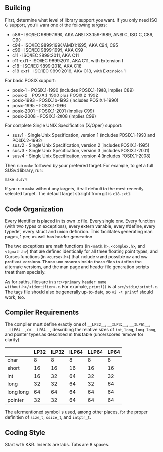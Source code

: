 Building
--------
First, determine what level of library support you want. If you only need
ISO C support, you'll want one of the following targets:

* c89 - ISO/IEC 9899:1990, AKA ANSI X3.159-1989, ANSI C, ISO C, C89, C90
* c94 - ISO/IEC 9899:1990/AMD1:1995, AKA C94, C95
* c99 - ISO/IEC 9899:1999, AKA C99
* c11 - ISO/IEC 9899:2011, AKA C11
* c11-ext1 - ISO/IEC 9899:2011, AKA C11, with Extension 1
* c18 - ISO/IEC 9899:2018, AKA C18
* c18-ext1 - ISO/IEC 9899:2018, AKA C18, with Extension 1

For basic POSIX support:

* posix-1    - POSIX.1-1990 (includes POSIX.1-1988, implies C89)
* posix-2    - POSIX.1-1990 plus POSIX.2-1992
* posix-1993 - POSIX.1b-1993 (includes POSIX.1-1990)
* posix-1995 - POSIX.1-1996
* posix-2001 - POSIX.1-2001 (implies C99)
* posix-2008 - POSIX.1-2008 (implies C99)

For complete Single UNIX Specification (X/Open) support:

* susv1 - Single Unix Specification, version 1 (includes POSIX.1-1990 and POSIX.2-1992)
* susv2 - Single Unix Specification, version 2 (includes POSIX.1-1995)
* susv3 - Single Unix Specification, version 3 (includes POSIX.1-2001)
* susv4 - Single Unix Specification, version 4 (includes POSIX.1-2008)

Then run `make` followed by your preferred target. For example, to get a full
SUSv4 library, run:

    make susv4

If you run `make` without any targets, it will default to the most recently
selected target. The default target straight from git is `c18-ext1`.

Code Organization
-----------------
Every identifier is placed in its own .c file. Every single one. Every function
(with two types of exceptions), every extern variable, every #define, every
typedef, every struct and union definition. This facilitates generating man
pages, 1 per, as well has header generation.

The two exceptions are math functions (in `<math.h>`, `<complex.h>`, and
`<tgmath.h>`) that are defined identically for all three floating point types,
and Curses functions (in `<curses.h>`) that include `w` and possible `mv` and
`mvw` prefixed versions. Those use macros inside those files to define the
alternate versions, and the man page and header file generation scripts treat
them specially.

As for paths, files are in `src/<primary header name without.h>/<identifier>.c`.
For example, `printf()` is at `src/stdio/printf.c`. The tags file should also
be generally up-to-date, so `vi -t printf` should work, too.

Compiler Requirements
---------------------
The compiler must define exactly one of `__LP32__`, `__ILP32__`, `__ILP64__`,
`__LLP64__`, or `__LP64__`, describing the relative sizes of `int`, `long`,
`long long`, and pointer types as described in this table (underscores remove
for clarity):

|		| LP32	| ILP32	| ILP64	| LLP64	| LP64	|
| -------------	| -----	| -----	| -----	| -----	| -----	|
| char		| 8	| 8	| 8	| 8	| 8	|
| short		| 16	| 16	| 16	| 16	| 16 	|
| int		| 16	| 32	| 64	| 32	| 32	|
| long		| 32	| 32	| 64	| 32	| 64	|
| long long	| 64	| 64	| 64	| 64	| 64	|
| pointer	| 32	| 32	| 64	| 64	| 64	|

The aformentioned symbol is used, among other places, for the proper definition
of `size_t`, `ssize_t`, and `intptr_t`.

Coding Style
------------
Start with K&R. Indents are tabs. Tabs are 8 spaces.
